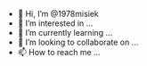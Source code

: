- 👋 Hi, I’m @1978misiek
- 👀 I’m interested in ...
- 🌱 I’m currently learning ...
- 💞️ I’m looking to collaborate on ...
- 📫 How to reach me ...

<!---
1978misiek/1978misiek is a ✨ special ✨ repository because its `README.md` (this file) appears on your GitHub profile.
You can click the Preview link to take a look at your changes.
--->
